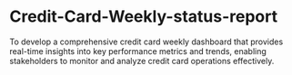 # Credit-Card-Weekly-status-report
To develop a comprehensive credit card weekly dashboard that provides real-time insights into key performance metrics and trends, enabling stakeholders to monitor and analyze credit card operations effectively.
